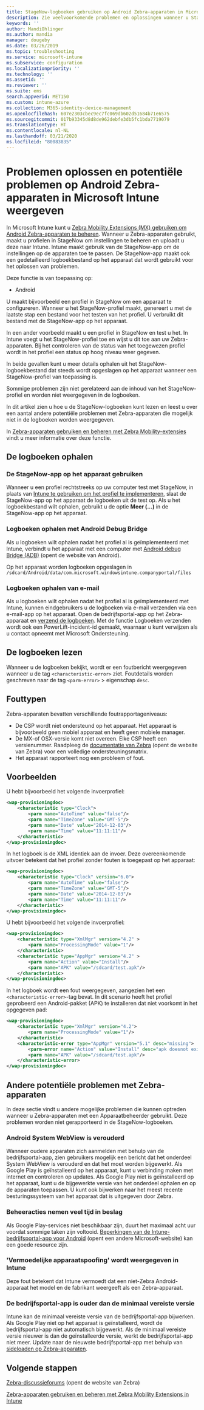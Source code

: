 ```yaml
---
title: StageNow-logboeken gebruiken op Android Zebra-apparaten in Microsoft Intune - Azure | Microsoft Docs
description: Zie veelvoorkomende problemen en oplossingen wanneer u StageNow op Android-apparaten gebruikt met Microsoft Intune. U krijgt ook meer informatie over het ophalen van logboeken en voorbeelden van hoe u de logboeken controleert op succes of fouten.
keywords: ''
author: MandiOhlinger
ms.author: mandia
manager: dougeby
ms.date: 03/26/2019
ms.topic: troubleshooting
ms.service: microsoft-intune
ms.subservice: configuration
ms.localizationpriority: ''
ms.technology: ''
ms.assetid: ''
ms.reviewer: ''
ms.suite: ems
search.appverid: MET150
ms.custom: intune-azure
ms.collection: M365-identity-device-management
ms.openlocfilehash: 607e2303cbec9ec7fc069db602d51684b71e6575
ms.sourcegitcommit: 017b93345d8d8de962debfe3db5fc1bda7719079
ms.translationtype: HT
ms.contentlocale: nl-NL
ms.lasthandoff: 03/21/2020
ms.locfileid: "80083835"
---
```

# <a name="troubleshoot-and-see-potential-issues-on-android-zebra-devices-in-microsoft-intune"></a>Problemen oplossen en potentiële problemen op Android Zebra-apparaten in Microsoft Intune weergeven



In Microsoft Intune kunt u [Zebra Mobility Extensions (MX) gebruiken om Android Zebra-apparaten te beheren](android-zebra-mx-overview.md). Wanneer u Zebra-apparaten gebruikt, maakt u profielen in StageNow om instellingen te beheren en uploadt u deze naar Intune. Intune maakt gebruik van de StageNow-app om de instellingen op de apparaten toe te passen. De StageNow-app maakt ook een gedetailleerd logboekbestand op het apparaat dat wordt gebruikt voor het oplossen van problemen.

Deze functie is van toepassing op:

- Android

U maakt bijvoorbeeld een profiel in StageNow om een apparaat te configureren. Wanneer u het StageNow-profiel maakt, genereert u met de laatste stap een bestand voor het testen van het profiel. U verbruikt dit bestand met de StageNow-app op het apparaat.

In een ander voorbeeld maakt u een profiel in StageNow en test u het. In Intune voegt u het StageNow-profiel toe en wijst u dit toe aan uw Zebra-apparaten. Bij het controleren van de status van het toegewezen profiel wordt in het profiel een status op hoog niveau weer gegeven.

In beide gevallen kunt u meer details ophalen uit het StageNow-logboekbestand dat steeds wordt opgeslagen op het apparaat wanneer een StageNow-profiel van toepassing is.

Sommige problemen zijn niet gerelateerd aan de inhoud van het StageNow-profiel en worden niet weergegeven in de logboeken.

In dit artikel zien u hoe u de StageNow-logboeken kunt lezen en leest u over een aantal andere potentiële problemen met Zebra-apparaten die mogelijk niet in de logboeken worden weergegeven.

In [Zebra-apparaten gebruiken en beheren met Zebra Mobility-extensies](android-zebra-mx-overview.md) vindt u meer informatie over deze functie.

## <a name="get-the-logs"></a>De logboeken ophalen

### <a name="use-the-stagenow-app-on-the-device"></a>De StageNow-app op het apparaat gebruiken
Wanneer u een profiel rechtstreeks op uw computer test met StageNow, in plaats van [Intune te gebruiken om het profiel te implementeren](android-zebra-mx-overview.md#step-4-create-a-device-management-profile-in-stagenow), slaat de StageNow-app op het apparaat de logboeken uit de test op. Als u het logboekbestand wilt ophalen, gebruikt u de optie **Meer (...)** in de StageNow-app op het apparaat.

### <a name="get-logs-using-android-debug-bridge"></a>Logboeken ophalen met Android Debug Bridge
Als u logboeken wilt ophalen nadat het profiel al is geïmplementeerd met Intune, verbindt u het apparaat met een computer met [Android debug Bridge (ADB)](https://developer.android.com/studio/command-line/adb) (opent de website van Android).

Op het apparaat worden logboeken opgeslagen in `/sdcard/Android/data/com.microsoft.windowsintune.companyportal/files`

### <a name="get-logs-from-email"></a>Logboeken ophalen van e-mail
Als u logboeken wilt ophalen nadat het profiel al is geïmplementeerd met Intune, kunnen eindgebruikers u de logboeken via e-mail verzenden via een e-mail-app op het apparaat. Open de bedrijfsportal-app op het Zebra-apparaat en [verzend de logboeken](https://docs.microsoft.com/mem/intune/user-help/send-logs-to-your-it-admin-by-email-android). Met de functie Logboeken verzenden wordt ook een PowerLift-incident-id gemaakt, waarnaar u kunt verwijzen als u contact opneemt met Microsoft Ondersteuning.

## <a name="read-the-logs"></a>De logboeken lezen

Wanneer u de logboeken bekijkt, wordt er een foutbericht weergegeven wanneer u de tag `<characteristic-error>` ziet. Foutdetails worden geschreven naar de tag `<parm-error>` > eigenschap `desc`.

## <a name="error-types"></a>Fouttypen

Zebra-apparaten bevatten verschillende foutrapportageniveaus:

- De CSP wordt niet ondersteund op het apparaat. Het apparaat is bijvoorbeeld geen mobiel apparaat en heeft geen mobiele manager.
- De MX-of OSX-versie komt niet overeen. Elke CSP heeft een versienummer. Raadpleeg de [documentatie van Zebra](http://techdocs.zebra.com/mx/) (opent de website van Zebra) voor een volledige ondersteuningsmatrix.
- Het apparaat rapporteert nog een probleem of fout.

## <a name="examples"></a>Voorbeelden

U hebt bijvoorbeeld het volgende invoerprofiel:

```xml
<wap-provisioningdoc>
    <characteristic type="Clock">
        <parm name="AutoTime" value="false"/>
        <parm name="TimeZone" value="GMT-5"/>
        <parm name="Date" value="2014-12-03"/>
        <parm name="Time" value="11:11:11"/>
    </characteristic>
</wap-provisioningdoc>
```

In het logboek is de XML identiek aan de invoer. Deze overeenkomende uitvoer betekent dat het profiel zonder fouten is toegepast op het apparaat:

```xml
<wap-provisioningdoc>
    <characteristic type="Clock" version="6.0">
        <parm name="AutoTime" value="false"/>
        <parm name="TimeZone" value="GMT-5"/>
        <parm name="Date" value="2014-12-03"/>
        <parm name="Time" value="11:11:11"/>
    </characteristic>
</wap-provisioningdoc>
```

U hebt bijvoorbeeld het volgende invoerprofiel:

```xml
<wap-provisioningdoc>
    <characteristic type="XmlMgr" version="4.2" >
        <parm name="ProcessingMode" value="1"/>
    </characteristic>
    <characteristic type="AppMgr" version="4.2" >
        <parm name="Action" value="Install"/>
        <parm name="APK" value="/sdcard/test.apk"/>
    </characteristic>
</wap-provisioningdoc>
```

In het logboek wordt een fout weergegeven, aangezien het een `<characteristic-error>`-tag bevat. In dit scenario heeft het profiel geprobeerd een Android-pakket (APK) te installeren dat niet voorkomt in het opgegeven pad:

```xml
<wap-provisioningdoc>
    <characteristic type="XmlMgr" version="4.2">
        <parm name="ProcessingMode" value="1"/>
    </characteristic>
    <characteristic-error type="AppMgr" version="5.1" desc="missing">
        <parm-error name="Action" value="Install" desc="apk doesnot exist in the path"/>
        <parm name="APK" value="/sdcard/test.apk"/>
    </characteristic-error>
</wap-provisioningdoc>
```

## <a name="other-potential-issues-with-zebra-devices"></a>Andere potentiële problemen met Zebra-apparaten

In deze sectie vindt u andere mogelijke problemen die kunnen optreden wanneer u Zebra-apparaten met een Apparaatbeheerder gebruikt. Deze problemen worden niet gerapporteerd in de StageNow-logboeken.

### <a name="android-system-webview-is-out-of-date"></a>Android System WebView is verouderd

Wanneer oudere apparaten zich aanmelden met behulp van de bedrijfsportal-app, zien gebruikers mogelijk een bericht dat het onderdeel System WebView is verouderd en dat het moet worden bijgewerkt. Als Google Play is geïnstalleerd op het apparaat, kunt u verbinding maken met internet en controleren op updates. Als Google Play niet is geïnstalleerd op het apparaat, kunt u de bijgewerkte versie van het onderdeel ophalen en op de apparaten toepassen. U kunt ook bijwerken naar het meest recente besturingssysteem van het apparaat dat is uitgegeven door Zebra.

### <a name="management-actions-take-a-long-time"></a>Beheeracties nemen veel tijd in beslag

Als Google Play-services niet beschikbaar zijn, duurt het maximaal acht uur voordat sommige taken zijn voltooid. [Beperkingen van de Intune-bedrijfsportal-app voor Android](https://support.microsoft.com/help/3211588/limitations-of-intune-company-portal-app-for-android-in-china) (opent een andere Microsoft-website) kan een goede resource zijn.

### <a name="device-spoofing-suspected-shows-in-intune"></a>'Vermoedelijke apparaatspoofing' wordt weergegeven in Intune

Deze fout betekent dat Intune vermoedt dat een niet-Zebra Android-apparaat het model en de fabrikant weergeeft als een Zebra-apparaat.

### <a name="company-portal-app-is-older-than-minimum-required-version"></a>De bedrijfsportal-app is ouder dan de minimaal vereiste versie

Intune kan de minimaal vereiste versie van de bedrijfsportal-app bijwerken. Als Google Play niet op het apparaat is geïnstalleerd, wordt de bedrijfsportal-app niet automatisch bijgewerkt. Als de minimaal vereiste versie nieuwer is dan de geïnstalleerde versie, werkt de bedrijfsportal-app niet meer. Update naar de nieuwste bedrijfsportal-app met behulp van [sideloaden op Zebra-apparaten](android-zebra-mx-overview.md#sideload-the-company-portal-app).

## <a name="next-steps"></a>Volgende stappen

[Zebra-discussieforums](https://developer.zebra.com/community/home/discussions) (opent de website van Zebra)

[Zebra-apparaten gebruiken en beheren met Zebra Mobility Extensions in Intune](android-zebra-mx-overview.md)
